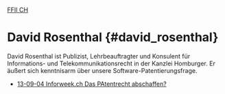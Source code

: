 [ FFII CH](FfiiChDe "wikilink")

# David Rosenthal {#david_rosenthal}

David Rosenthal ist Publizist, Lehrbeauftragter und Konsulent für
Informations- und Telekommunikationsrecht in der Kanzlei Homburger. Er
äußert sich kenntnisarm über unsere Software-Patentierungsfrage.

-   [13-09-04 Inforweek.ch Das PAtentrecht
    abschaffen?](http://www.infoweek.ch/archive/ar_single.cfm?ar_id=13408&ar_subid=2&sid=0 "wikilink")

